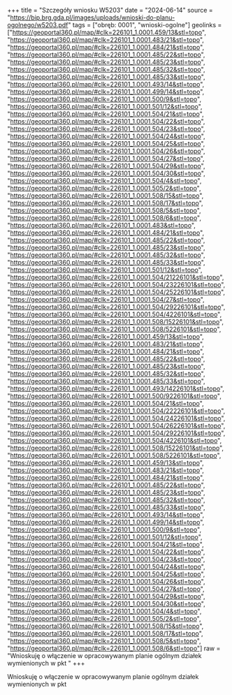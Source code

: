 +++
title = "Szczegóły wniosku W5203"
date = "2024-06-14"
source = "https://bip.brg.gda.pl/images/uploads/wnioski-do-planu-ogolnego/w5203.pdf"
tags = ["obręb: 0001", "wnioski-ogolne"]
geolinks = ["https://geoportal360.pl/map/#clk=226101_1.0001.459/13&stl=topo", "https://geoportal360.pl/map/#clk=226101_1.0001.483/21&stl=topo", "https://geoportal360.pl/map/#clk=226101_1.0001.484/21&stl=topo", "https://geoportal360.pl/map/#clk=226101_1.0001.485/22&stl=topo", "https://geoportal360.pl/map/#clk=226101_1.0001.485/23&stl=topo", "https://geoportal360.pl/map/#clk=226101_1.0001.485/32&stl=topo", "https://geoportal360.pl/map/#clk=226101_1.0001.485/33&stl=topo", "https://geoportal360.pl/map/#clk=226101_1.0001.493/14&stl=topo", "https://geoportal360.pl/map/#clk=226101_1.0001.499/14&stl=topo", "https://geoportal360.pl/map/#clk=226101_1.0001.500/9&stl=topo", "https://geoportal360.pl/map/#clk=226101_1.0001.501/12&stl=topo", "https://geoportal360.pl/map/#clk=226101_1.0001.504/21&stl=topo", "https://geoportal360.pl/map/#clk=226101_1.0001.504/22&stl=topo", "https://geoportal360.pl/map/#clk=226101_1.0001.504/23&stl=topo", "https://geoportal360.pl/map/#clk=226101_1.0001.504/24&stl=topo", "https://geoportal360.pl/map/#clk=226101_1.0001.504/25&stl=topo", "https://geoportal360.pl/map/#clk=226101_1.0001.504/26&stl=topo", "https://geoportal360.pl/map/#clk=226101_1.0001.504/27&stl=topo", "https://geoportal360.pl/map/#clk=226101_1.0001.504/29&stl=topo", "https://geoportal360.pl/map/#clk=226101_1.0001.504/30&stl=topo", "https://geoportal360.pl/map/#clk=226101_1.0001.504/4&stl=topo", "https://geoportal360.pl/map/#clk=226101_1.0001.505/2&stl=topo", "https://geoportal360.pl/map/#clk=226101_1.0001.508/15&stl=topo", "https://geoportal360.pl/map/#clk=226101_1.0001.508/17&stl=topo", "https://geoportal360.pl/map/#clk=226101_1.0001.508/5&stl=topo", "https://geoportal360.pl/map/#clk=226101_1.0001.508/6&stl=topo", "https://geoportal360.pl/map/#clk=226101_1.0001.483&stl=topo", "https://geoportal360.pl/map/#clk=226101_1.0001.484/21&stl=topo", "https://geoportal360.pl/map/#clk=226101_1.0001.485/22&stl=topo", "https://geoportal360.pl/map/#clk=226101_1.0001.485/23&stl=topo", "https://geoportal360.pl/map/#clk=226101_1.0001.485/32&stl=topo", "https://geoportal360.pl/map/#clk=226101_1.0001.485/33&stl=topo", "https://geoportal360.pl/map/#clk=226101_1.0001.501/12&stl=topo", "https://geoportal360.pl/map/#clk=226101_1.0001.504/21226101&stl=topo", "https://geoportal360.pl/map/#clk=226101_1.0001.504/23226101&stl=topo", "https://geoportal360.pl/map/#clk=226101_1.0001.504/25226101&stl=topo", "https://geoportal360.pl/map/#clk=226101_1.0001.504/27&stl=topo", "https://geoportal360.pl/map/#clk=226101_1.0001.504/29226101&stl=topo", "https://geoportal360.pl/map/#clk=226101_1.0001.504/4226101&stl=topo", "https://geoportal360.pl/map/#clk=226101_1.0001.508/15226101&stl=topo", "https://geoportal360.pl/map/#clk=226101_1.0001.508/5226101&stl=topo", "https://geoportal360.pl/map/#clk=226101_1.0001.459/13&stl=topo", "https://geoportal360.pl/map/#clk=226101_1.0001.483/21&stl=topo", "https://geoportal360.pl/map/#clk=226101_1.0001.484/21&stl=topo", "https://geoportal360.pl/map/#clk=226101_1.0001.485/22&stl=topo", "https://geoportal360.pl/map/#clk=226101_1.0001.485/23&stl=topo", "https://geoportal360.pl/map/#clk=226101_1.0001.485/32&stl=topo", "https://geoportal360.pl/map/#clk=226101_1.0001.485/33&stl=topo", "https://geoportal360.pl/map/#clk=226101_1.0001.493/14226101&stl=topo", "https://geoportal360.pl/map/#clk=226101_1.0001.500/9226101&stl=topo", "https://geoportal360.pl/map/#clk=226101_1.0001.504/21&stl=topo", "https://geoportal360.pl/map/#clk=226101_1.0001.504/22226101&stl=topo", "https://geoportal360.pl/map/#clk=226101_1.0001.504/24226101&stl=topo", "https://geoportal360.pl/map/#clk=226101_1.0001.504/26226101&stl=topo", "https://geoportal360.pl/map/#clk=226101_1.0001.504/29226101&stl=topo", "https://geoportal360.pl/map/#clk=226101_1.0001.504/4226101&stl=topo", "https://geoportal360.pl/map/#clk=226101_1.0001.508/15226101&stl=topo", "https://geoportal360.pl/map/#clk=226101_1.0001.508/5226101&stl=topo", "https://geoportal360.pl/map/#clk=226101_1.0001.459/13&stl=topo", "https://geoportal360.pl/map/#clk=226101_1.0001.483/21&stl=topo", "https://geoportal360.pl/map/#clk=226101_1.0001.484/21&stl=topo", "https://geoportal360.pl/map/#clk=226101_1.0001.485/22&stl=topo", "https://geoportal360.pl/map/#clk=226101_1.0001.485/23&stl=topo", "https://geoportal360.pl/map/#clk=226101_1.0001.485/32&stl=topo", "https://geoportal360.pl/map/#clk=226101_1.0001.485/33&stl=topo", "https://geoportal360.pl/map/#clk=226101_1.0001.493/14&stl=topo", "https://geoportal360.pl/map/#clk=226101_1.0001.499/14&stl=topo", "https://geoportal360.pl/map/#clk=226101_1.0001.500/9&stl=topo", "https://geoportal360.pl/map/#clk=226101_1.0001.501/12&stl=topo", "https://geoportal360.pl/map/#clk=226101_1.0001.504/21&stl=topo", "https://geoportal360.pl/map/#clk=226101_1.0001.504/22&stl=topo", "https://geoportal360.pl/map/#clk=226101_1.0001.504/23&stl=topo", "https://geoportal360.pl/map/#clk=226101_1.0001.504/24&stl=topo", "https://geoportal360.pl/map/#clk=226101_1.0001.504/25&stl=topo", "https://geoportal360.pl/map/#clk=226101_1.0001.504/26&stl=topo", "https://geoportal360.pl/map/#clk=226101_1.0001.504/27&stl=topo", "https://geoportal360.pl/map/#clk=226101_1.0001.504/29&stl=topo", "https://geoportal360.pl/map/#clk=226101_1.0001.504/30&stl=topo", "https://geoportal360.pl/map/#clk=226101_1.0001.504/4&stl=topo", "https://geoportal360.pl/map/#clk=226101_1.0001.505/2&stl=topo", "https://geoportal360.pl/map/#clk=226101_1.0001.508/15&stl=topo", "https://geoportal360.pl/map/#clk=226101_1.0001.508/17&stl=topo", "https://geoportal360.pl/map/#clk=226101_1.0001.508/5&stl=topo", "https://geoportal360.pl/map/#clk=226101_1.0001.508/6&stl=topo"]
raw = "Wnioskuję o włączenie w opracowywanym planie ogólnym działek wymienionych w pkt "
+++

Wnioskuję o włączenie w opracowywanym planie ogólnym działek wymienionych w pkt 


